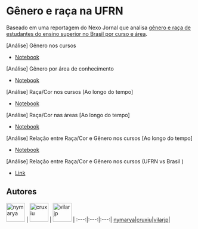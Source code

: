 # Gênero e raça na UFRN
Baseado em uma reportagem do Nexo Jornal que analisa [gênero e raça de estudantes do ensino superior no Brasil por curso e área](https://www.nexojornal.com.br/grafico/2017/12/13/G%C3%AAnero-e-ra%C3%A7a-de-estudantes-do-ensino-superior-no-Brasil-por-curso-e-%C3%A1rea).

[Análise] Gênero nos cursos
 - [Notebook](https://github/nymarya/gender-and-race-ufrn/blob/master/genero_cursos.ipynb)

[Análise] Gênero por área de conhecimento
 - [Notebook](https://github/nymarya/gender-and-race-ufrn/blob/master/genero_areas.ipynb)

[Análise] Raça/Cor nos cursos [Ao longo do tempo]
- [Notebook](https://github/nymarya/gender-and-race-ufrn/blob/master/raca_cursos_areas.ipynb)

[Análise] Raça/Cor nas áreas [Ao longo do tempo]
- [Notebook](https://github/nymarya/gender-and-race-ufrn/blob/master/raca_cursos_areas.ipynb)

[Análise] Relação entre Raça/Cor e Gênero nos cursos [Ao longo do tempo]
  - [Notebook](https://nbviewer.jupyter.org/github/nymarya/gender-and-race-ufrn/blob/master/genero_e_raca_todos.ipynb)

[Análise] Relação entre Raça/Cor e Gênero nos cursos (UFRN vs Brasil )
  - [Link]()


## Autores
[<img alt="nymarya" src="https://avatars1.githubusercontent.com/u/23341788?v=2&s=50" width=50>](https://github.com/nymarya) |
[<img alt="cruxiu"  src="https://avatars3.githubusercontent.com/u/19611403?v=2&s=50" width=50>](https://github.com/cruxiu) |
[<img alt="vilarjp" src="https://avatars1.githubusercontent.com/u/26348686?v=2&s=50" width=50>](https://github.com/vilarjp) |
:---:|:---:|:---:|
[nymarya](https://github.com/nymarya)|[cruxiu](https://github.com/cruxiu)|[vilarjp](https://github.com/vilarjp)|
